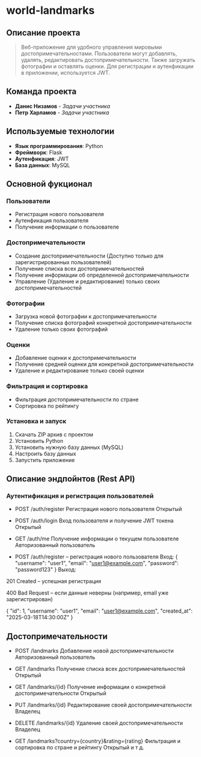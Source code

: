 # world-landmarks
## Описание проекта
>Веб-приложение для удобного управления мировыми достопримечательностами. Пользователи могут добавлять, удалять, редактировать достопримечательности. Также загружать фотографии и оставлять оценки. Для регистрации и аутенфикации в приложении, используется JWT.

## Команда проекта
- **Данис Низамов** - *Задачи участника*
- **Петр Харламов** - *Задачи участника*

## Используемые технологии
- **Язык программирования**: Python
- **Фреймворк**: Flask
- **Аутенфикация**: JWT
- **База данных**: MySQL

## Основной фукционал
### Пользователи
- Регистрация нового пользователя
- Аутенфикация пользователя
- Получение информации о пользователе

### Достопримечательности
- Создание достопримечательности (Доступно только для зарегистрированных пользователей)
- Получение списка всех достопримечательностей
- Получение информации об определенной достопримечательности
- Управление (Удаление и редактирование) только своих достопримечательностей

### Фотографии
- Загрузка новой фотографии к достопримечательности
- Получение списка фотографий конкретной достопримечательности
- Удаление только своих фотографий

### Оценки
- Добавление оценки к достопримечательности
- Получение средней оценки для конкретной достопримечательности
- Удаление и редактирование только своей оценки

### Фильтрация и сортировка
- Фильтрация достопримечательности по стране
- Сортировка по рейтингу


### Установка и запуск
1. Скачать ZIP архив с проектом
2. Установить Python
3. Установить нужную базу данных (MySQL)
4. Настроить базу данных
5. Запустить приложение


## Описание эндпойнтов (Rest API)

### Аутентификация и регистрация пользователей

- POST	/auth/register	Регистрация нового пользователя	Открытый

- POST	/auth/login	Вход пользователя и получение JWT токена	Открытый

- GET	/auth/me	Получение информации о текущем пользователе	Авторизованный пользователь



- POST /auth/register – регистрация нового пользователя
 Вход:
{
  "username": "user1",
  "email": "user1@example.com",
  "password": "password123"
}
 Выход:

201 Created – успешная регистрация

400 Bad Request – если данные неверны (например, email уже зарегистрирован)


{
  "id": 1,
  "username": "user1",
  "email": "user1@example.com",
  "created_at": "2025-03-18T14:30:00Z"
}

## Достопримечательности
- POST	/landmarks	Добавление новой достопримечательности	Авторизованный пользователь

- GET	/landmarks	Получение списка всех достопримечательностей	Открытый

- GET	/landmarks/{id}	Получение информации о конкретной достопримечательности	Открытый

- PUT	/landmarks/{id}	Редактирование своей достопримечательности	Владелец

- DELETE	/landmarks/{id}	Удаление своей достопримечательности	Владелец

- GET	/landmarks?country={country}&rating={rating}	Фильтрация и сортировка по стране и рейтингу	Открытый
и т д.
